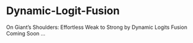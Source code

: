 # Dynamic-Logit-Fusion
On Giant’s Shoulders: Effortless Weak to Strong by Dynamic Logits Fusion
Coming Soon ...
